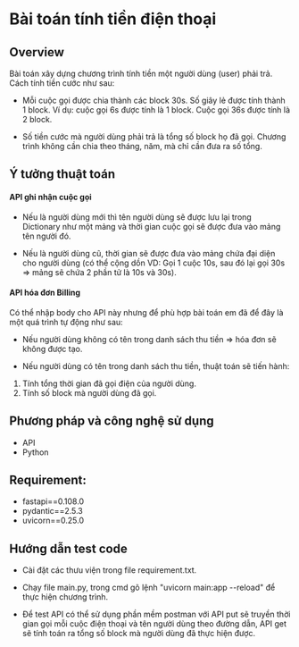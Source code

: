 # Bài toán tính tiền điện thoại

## Overview

Bài toán xây dựng chương trình tính tiền một người dùng (user) phải trả. Cách tính tiền cước như sau:

- Mỗi cuộc gọi được chia thành các block 30s. Số giây lẻ được tính thành 1 block. Ví dụ: cuộc gọi 6s được tính là 1 block. Cuộc gọi 36s được tính là 2 block.

- Số tiền cước mà người dùng phải trả là tổng số block họ đã gọi. Chương trình không cần chia theo tháng, năm, mà chỉ cần đưa ra số tổng.

## Ý tưởng thuật toán

#### API ghi nhận cuộc gọi

- Nếu là người dùng mới thì tên người dùng sẽ được lưu lại trong Dictionary như một mảng và thời gian cuộc gọi sẽ được đưa vào mảng tên người đó.

- Nếu là người dùng cũ, thời gian sẽ được đưa vào mảng chứa đại diện cho người dùng (có thể cộng dồn VD: Gọi 1 cuộc 10s, sau đó lại gọi 30s => mảng sẽ chứa 2 phần tử là 10s và 30s).

#### API hóa đơn Billing

Có thể nhập body cho API này nhưng để phù hợp bài toán em đã để đây là một quá trình tự động như sau:

- Nếu người dùng không có tên trong danh sách thu tiền => hóa đơn sẽ không được tạo.

- Nếu người dùng có tên trong danh sách thu tiền, thuật toán sẽ tiến hành:

1. Tính tổng thời gian đã gọi điện của người dùng.
2. Tính số block mà người dùng đã gọi.

## Phương pháp và công nghệ sử dụng

- API
- Python

## Requirement:

- fastapi==0.108.0
- pydantic==2.5.3
- uvicorn==0.25.0

## Hướng dẫn test code

- Cài đặt các thưu viện trong file requirement.txt.

- Chạy file main.py, trong cmd gõ lệnh "uvicorn main:app --reload" để thực hiện chương trình.
  
- Để test API có thể sử dụng phần mềm postman với API put sẽ truyền thời gian gọi mỗi cuộc điện thoại và tên người dùng theo đường dẫn, API get sẽ tính toán ra tổng số block mà người dùng đã thực hiện được.
